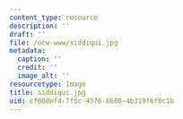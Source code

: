 ```yaml
---
content_type: resource
description: ''
draft: ''
file: /ocw-www/siddiqui.jpg
metadata:
  caption: ''
  credit: ''
  image_alt: ''
resourcetype: Image
title: siddiqui.jpg
uid: cf808ef4-7f5c-4576-8680-4b319f6f0c1b
---
```


